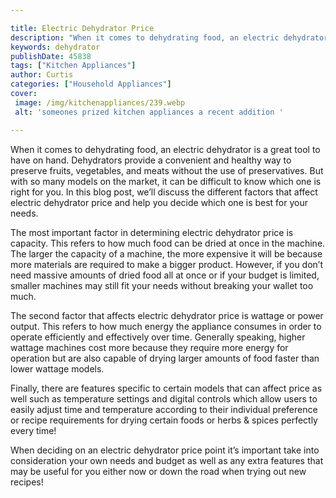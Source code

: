```yaml
---

title: Electric Dehydrator Price
description: "When it comes to dehydrating food, an electric dehydrator is a great tool to have on hand. Dehydrators provide a convenient and he...get more detail"
keywords: dehydrator
publishDate: 45838
tags: ["Kitchen Appliances"]
author: Curtis
categories: ["Household Appliances"]
cover: 
 image: /img/kitchenappliances/239.webp
 alt: 'someones prized kitchen appliances a recent addition '

---
```


When it comes to dehydrating food, an electric dehydrator is a great tool to have on hand. Dehydrators provide a convenient and healthy way to preserve fruits, vegetables, and meats without the use of preservatives. But with so many models on the market, it can be difficult to know which one is right for you. In this blog post, we’ll discuss the different factors that affect electric dehydrator price and help you decide which one is best for your needs.

The most important factor in determining electric dehydrator price is capacity. This refers to how much food can be dried at once in the machine. The larger the capacity of a machine, the more expensive it will be because more materials are required to make a bigger product. However, if you don’t need massive amounts of dried food all at once or if your budget is limited, smaller machines may still fit your needs without breaking your wallet too much. 

The second factor that affects electric dehydrator price is wattage or power output. This refers to how much energy the appliance consumes in order to operate efficiently and effectively over time. Generally speaking, higher wattage machines cost more because they require more energy for operation but are also capable of drying larger amounts of food faster than lower wattage models. 

Finally, there are features specific to certain models that can affect price as well such as temperature settings and digital controls which allow users to easily adjust time and temperature according to their individual preference or recipe requirements for drying certain foods or herbs & spices perfectly every time! 

When deciding on an electric dehydrator price point it’s important take into consideration your own needs and budget as well as any extra features that may be useful for you either now or down the road when trying out new recipes!

